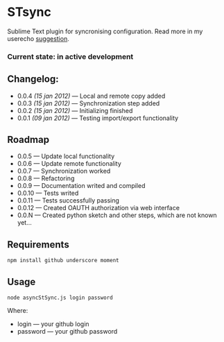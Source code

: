 # STsync #

Sublime Text plugin for syncronising configuration. Read more in my userecho [suggestion][1].

### Current state: in active development ###

## Changelog: ##

* 0.0.4 *(15 jan 2012)* — Local and remote copy added
* 0.0.3 *(15 jan 2012)* — Synchronization step added
* 0.0.2 *(15 jan 2012)* — Initializing finished
* 0.0.1 *(09 jan 2012)* — Testing import/export functionality

## Roadmap ##

* 0.0.5 — Update local functionality
* 0.0.6 — Update remote functionality
* 0.0.7 — Synchronization worked
* 0.0.8 — Refactoring
* 0.0.9 — Documentation writed and compiled
* 0.0.10 — Tests writed
* 0.0.11 — Tests successfully passing 
* 0.0.12 — Created OAUTH authorization via web interface
* 0.0.N — Created python sketch and other steps, which are not known yet…

## Requirements ##

    npm install github underscore moment

## Usage ##
    
    node asyncStSync.js login password

Where:

* login — your github login
* password — your github password








[1]: http://sublimetext.userecho.com/topic/111402-syncing-settings-files-and-plugins-list-with-gistgithubcom/ 'Syncing settings files and plugins list with gist.github.com'
